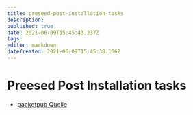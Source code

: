 ```yaml
---
title: preseed-post-installation-tasks
description: 
published: true
date: 2021-06-09T15:45:43.237Z
tags: 
editor: markdown
dateCreated: 2021-06-09T15:45:38.106Z
---
```


# Preesed Post Installation tasks

* [packetpub Quelle](https://www.packtpub.com/mapt/book/networking_and_servers/9781784392826/3/ch03lvl1sec36/automating-post-installation-tasks)

